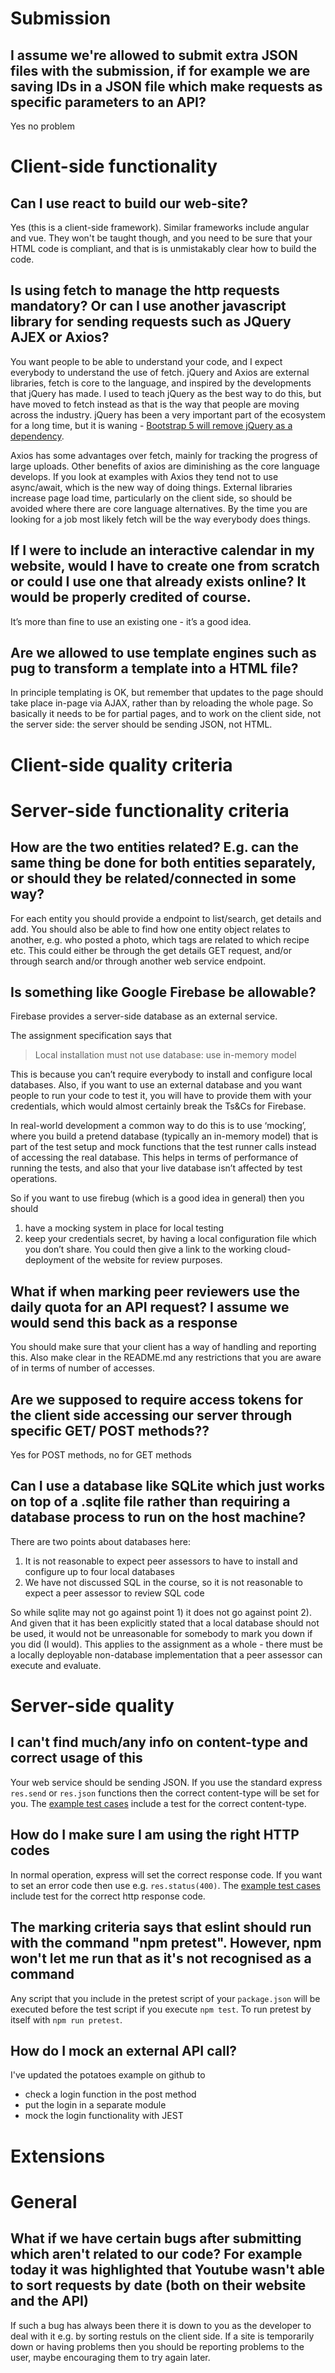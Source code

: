 # Submission

## I assume we're allowed to submit extra JSON files with the submission, if for example we are saving IDs in a JSON file which make requests as specific parameters to an API?

Yes no problem

# Client-side functionality

## Can I use react to build our web-site?

Yes (this is a client-side framework). Similar frameworks include
angular and vue. They won't be taught though, and you need to be
sure that your HTML code is compliant, and that is is unmistakably
clear how to build the code.

## Is using fetch to manage the http requests mandatory? Or can I use another javascript library for sending requests such as JQuery AJEX or Axios?

You want people to be able to understand your code, and I expect
everybody to understand the use of fetch. jQuery and Axios are
external libraries, fetch is core to the language, and inspired by the
developments that jQuery has made. I used to teach jQuery as the best
way to do this, but have moved to fetch instead as that is the way
that people are moving across the industry. jQuery has been a very
important part of the ecosystem for a long time, but it is waning -
[Bootstrap 5 will remove jQuery as a
dependency](https://news.ycombinator.com/item?id=19147466).

Axios has some advantages over fetch, mainly for tracking the progress
of large uploads. Other benefits of axios are diminishing as the core
language develops. If you look at examples with Axios they tend not to
use async/await, which is the new way of doing things. External
libraries increase page load time, particularly on the client side, so
should be avoided where there are core language alternatives. By the time you are looking for a job most likely fetch will be the way everybody does things.

## If I were to include an interactive calendar in my website, would I have to create one from scratch or could I use one that already exists online? It would be properly credited of course.

It’s more than fine to use an existing one - it’s a good idea.

## Are we allowed to use template engines such as pug to transform a template into a HTML file?

In principle templating is OK, but remember that updates to the page should take place in-page via AJAX, rather than by reloading the whole page. So basically it needs to be for partial pages, and to work on the client side, not the server side: the server should be sending JSON, not HTML.

# Client-side quality criteria

# Server-side functionality criteria

## How are the two entities related? E.g. can the same thing be done for both entities separately, or should they be related/connected in some way?

For each entity you should provide a endpoint to list/search, get
details and add. You should also be able to find how one entity object
relates to another, e.g. who posted a photo, which tags are related
to which recipe etc. This could either be through the get details GET
request, and/or through search and/or through another web service
endpoint.

## Is something like Google Firebase be allowable?

Firebase provides a server-side database as an external service.

The assignment specification says that 

> Local installation must not use database: use in-memory model

This is because you can’t require everybody to install and configure
local databases. Also, if you want to use an external database and you
want people to run your code to test it, you will have to provide them
with your credentials, which would almost certainly break the Ts&Cs
for Firebase.

In real-world development a common way to do this is to use ‘mocking’,
where you build a pretend database (typically an in-memory model) that
is part of the test setup and mock functions that the test runner
calls instead of accessing the real database. This helps in terms of
performance of running the tests, and also that your live database
isn’t affected by test operations. 

So if you want to use firebug (which is a good idea in general) then you should

1. have a mocking system in place for local testing
2. keep your credentials secret, by having a local configuration file which you don’t share. You could then give a link to the working cloud-deployment of the website for review purposes.

## What if when marking peer reviewers use the daily quota for an API request? I assume we would send this back as a response

You should make sure that your client has a way of handling and reporting this. Also make clear in the README.md any restrictions that you are aware of in terms of number of accesses.

## Are we supposed to require access tokens for the client side accessing our server through specific GET/ POST methods??

Yes for POST methods, no for GET methods

## Can I use a database like  SQLite which just works on top of a .sqlite file rather than requiring a database process to run on the host machine?

There are two points about databases here:

1. It is not reasonable to expect peer assessors to have to install and configure up to four local databases
2. We have not discussed SQL in the course, so it is not reasonable to expect a peer assessor to review SQL code

So while sqlite may not go against point 1) it does not go against point 2). And given that it has been explicitly stated that a local database should not be used, it would not be unreasonable for somebody to mark you down if you did (I would). This applies to the assignment as a whole - there must be a locally deployable non-database implementation that a peer assessor can execute and evaluate.

# Server-side quality


## I can't find much/any info on content-type and correct usage of this

Your web service should be sending JSON. If you use the standard express `res.send` or `res.json` functions then the correct content-type will be set for you. The [example test cases](https://github.com/stevenaeola/gitpitch/blob/master/prog/nodejs_testing/app.test.js) include a test for the correct content-type.

## How do I make sure I am using the right HTTP codes

In normal operation, express will set the correct response code. If you want to set an error code then use e.g. `res.status(400)`. The [example test cases](https://github.com/stevenaeola/gitpitch/blob/master/prog/nodejs_testing/app.test.js) include test for the correct http response code.

## The marking criteria says that eslint should run with the command "npm pretest". However, npm won't let me run that as it's not recognised as a command

Any script that you include in the pretest script of your `package.json` will be executed before the test script if you execute `npm test`. To run pretest by itself with `npm run pretest`.

## How do I mock an external API call?

I've updated the potatoes example on github to

* check a login function in the post method
* put the login in a separate module
* mock the login functionality with JEST

# Extensions

# General

## What if we have certain bugs after submitting which aren't related to our code? For example today it was highlighted that Youtube wasn't able to sort requests by date (both on their website and the API)

If such a bug has always been there it is down to you as the developer to deal with it e.g. by sorting restuls on the client side. If a site is temporarily down or having problems then you should be reporting problems to the user, maybe encouraging them to try again later.


